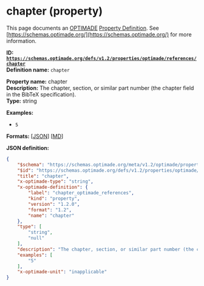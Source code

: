 # chapter (property)

This page documents an [OPTIMADE](https://www.optimade.org/) [Property Definition](https://schemas.optimade.org/#definitions). See [https://schemas.optimade.org/](https://schemas.optimade.org/) for more information.

**ID: [`https://schemas.optimade.org/defs/v1.2/properties/optimade/references/chapter`](https://schemas.optimade.org/defs/v1.2/properties/optimade/references/chapter.md)**  
**Definition name:** `chapter`

**Property name:** chapter  
**Description:** The chapter, section, or similar part number (the chapter field in the BibTeX specification).  
**Type:** string  



**Examples:**

- `5`

**Formats:** [[JSON](chapter.json)] [[MD](chapter.md)]

**JSON definition:**

``` json
{
    "$schema": "https://schemas.optimade.org/meta/v1.2/optimade/property_definition.md",
    "$id": "https://schemas.optimade.org/defs/v1.2/properties/optimade/references/chapter",
    "title": "chapter",
    "x-optimade-type": "string",
    "x-optimade-definition": {
        "label": "chapter_optimade_references",
        "kind": "property",
        "version": "1.2.0",
        "format": "1.2",
        "name": "chapter"
    },
    "type": [
        "string",
        "null"
    ],
    "description": "The chapter, section, or similar part number (the chapter field in the BibTeX specification).",
    "examples": [
        "5"
    ],
    "x-optimade-unit": "inapplicable"
}
```